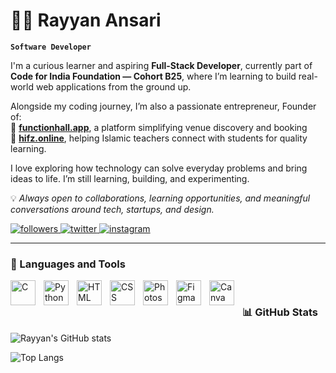 # 🏄‍♂️ Rayyan Ansari

**`Software Developer`**

I'm a curious learner and aspiring **Full-Stack Developer**, currently part of **Code for India Foundation — Cohort B25**, where I’m learning to build real-world web applications from the ground up.  

Alongside my coding journey, I’m also a passionate entrepreneur, Founder of:  
🚀 [**functionhall.app**](https://functionhall.app), a platform simplifying venue discovery and booking  
📘 [**hifz.online**](https://hifz.online), helping Islamic teachers connect with students for quality learning.  

I love exploring how technology can solve everyday problems and bring ideas to life. I’m still learning, building, and experimenting. 

💡 *Always open to collaborations, learning opportunities, and meaningful conversations around tech, startups, and design.*  

  <p align="left">
  <a href="https://github.com/rayyanansari17">
    <img alt="followers" title="Follow me on GitHub" src="https://custom-icon-badges.demolab.com/github/followers/rayyanansari17?color=236ad3&labelColor=1155ba&style=for-the-badge&logo=github&label=Follow&logoColor=white"/>
  </a>
  
  <a href="https://twitter.com/rayyanansari_17">
    <img alt="twitter" title="Follow me on Twitter" src="https://custom-icon-badges.demolab.com/badge/Twitter-1DA1F2?style=for-the-badge&logo=twitter&logoColor=white"/>
  </a>
  <a href="https://instagram.com/rayyan.ansari.17">
    <img alt="instagram" title="Follow me on Instagram" src="https://custom-icon-badges.demolab.com/badge/Instagram-E4405F?style=for-the-badge&logo=instagram&logoColor=white"/>
  </a>
</p>

---

### 🧰 Languages and Tools

<img align="left" alt="C" width="40px" style="padding-right:10px;" src="https://cdn.jsdelivr.net/gh/devicons/devicon/icons/c/c-original.svg" />
<img align="left" alt="Python" width="40px" style="padding-right:10px;" src="https://cdn.jsdelivr.net/gh/devicons/devicon/icons/python/python-original.svg" />
<img align="left" alt="HTML" width="40px" style="padding-right:10px;" src="https://cdn.jsdelivr.net/gh/devicons/devicon/icons/html5/html5-original.svg" />
<img align="left" alt="CSS" width="40px" style="padding-right:10px;" src="https://cdn.jsdelivr.net/gh/devicons/devicon/icons/css3/css3-original.svg" />
<img align="left" alt="Photoshop" width="40px" style="padding-right:10px;" src="https://cdn.jsdelivr.net/gh/devicons/devicon/icons/photoshop/photoshop-plain.svg" />
<img align="left" alt="Figma" width="40px" style="padding-right:10px;" src="https://cdn.jsdelivr.net/gh/devicons/devicon/icons/figma/figma-original.svg" />
<img align="left" alt="Canva" width="40px" style="padding-right:10px;" src="https://cdn.jsdelivr.net/gh/devicons/devicon/icons/canva/canva-original.svg" />

<br />


### 📊 GitHub Stats  

![Rayyan's GitHub stats](https://github-readme-stats.vercel.app/api?username=rayyanansari17&show_icons=true&theme=gruvbox)

![Top Langs](https://github-readme-stats.vercel.app/api/top-langs/?username=rayyanansari17&layout=compact&theme=gruvbox)